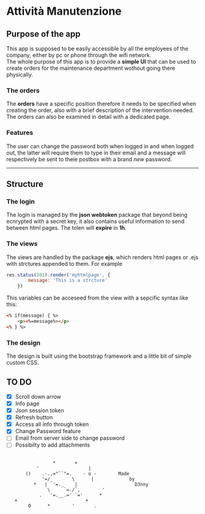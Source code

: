 # Attività Manutenzione

## Purpose of the app
This app is supposed to be easily accessible by all the employees of the company, either by pc or phone through the wifi network. <br>
The whole purpose of this app is to provide a **simple UI** that can be used to create orders for the maintenance department wothout going there physically.

### The orders
The **orders** have a specific position therefore it needs to be specified when creating the order, also with a brief description of the intervention needed. <br> The orders can also be examined in detail with a dedicated page.

### Features
The user can change the password both when logged in and when logged out, the latter will require them to type in their email and a message will respectively be sent to theie postbox with a brand *new* password.

----

## Structure

### The login
The login is managed by the **json webtoken** package that beyond being ecnrypted with a secret key, it also contains useful information to send between html pages. The tolen will **expire** in **1h**.

### The views
The views are handled by the package **ejs**, which renders html pages or .ejs with strctures appended to them. 
For example
```javascript
res.status(201).render('myhtmlpage', {
        message: 'This is a strcture'
    })
```
This variables can be acceseed from the view with a sepcific syntax like this:
```html
<% if(message) { %>
    <p><%=message%></p>
<% } %>
```

### The design
The design is built using the bootstrap framework and a little bit of simple custom CSS.

## TO DO
- [x] Scroll down arrow
- [x] Info page
- [x] Json session token
- [x] Refresh button
- [x] Access all info through token 
- [x] Change Password feature
- [ ] Email from server side to change password
- [ ] Possibilty to add attachments
<br> <br> 

```
                 *       +
           '                  |
       ()    .-.,="``"=.    - o -        Made
             '=/_       \      |             by
          *   |  '=._    |                     D3nny
               \     `=./`,        '             
            .   '=.__.=' `='      *
   +                         +
        O      *        '       .
```